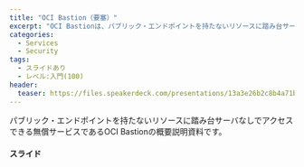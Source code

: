 ```yaml
---
title: "OCI Bastion（要塞）"
excerpt: "OCI Bastionは、パブリック・エンドポイントを持たないリソースに踏み台サーバなしでアクセスできる無償サービスです。OCI Bastionの概要説明資料です。"
categories:
  - Services
  - Security
tags:
  - スライドあり
  - レベル:入門(100)
header:
  teaser: https://files.speakerdeck.com/presentations/13a3e26b2c8b4a71b6c95feef54c2b72/slide_0.jpg
---
```


パブリック・エンドポイントを持たないリソースに踏み台サーバなしでアクセスできる無償サービスであるOCI Bastionの概要説明資料です。


#### スライド

<div style="max-width:768px">

<!-- Speakerdeckから Embeded リンクを取得して貼り付け (ここから) -->
<script defer class="speakerdeck-embed" data-id="13a3e26b2c8b4a71b6c95feef54c2b72" data-ratio="1.7777777777777777" src="//speakerdeck.com/assets/embed.js"></script>
<!-- Speakerdeckから Embeded リンクを取得して貼り付け (ここまで) -->

</div>